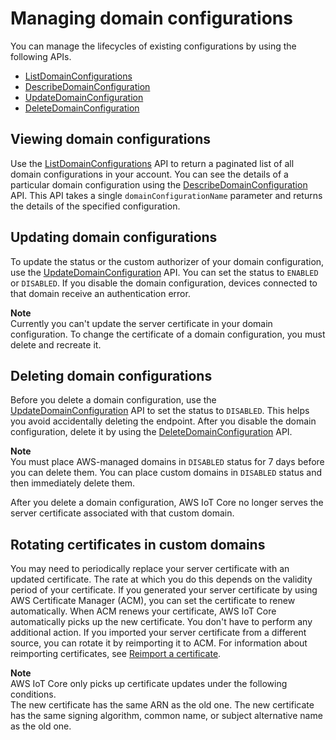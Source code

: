 # Managing domain configurations<a name="iot-custom-endpoints-managing"></a>

You can manage the lifecycles of existing configurations by using the following APIs\.
+ [ListDomainConfigurations](https://docs.aws.amazon.com/iot/latest/apireference/API_ListDomainConfigurations.html)
+ [DescribeDomainConfiguration](https://docs.aws.amazon.com/iot/latest/apireference/API_DescribeDomainConfiguration.html)
+ [UpdateDomainConfiguration](https://docs.aws.amazon.com/iot/latest/apireference/API_UpdateDomainConfiguration.html)
+ [DeleteDomainConfiguration](https://docs.aws.amazon.com/iot/latest/apireference/API_DeleteDomainConfiguration.html)

## Viewing domain configurations<a name="iot-custom-endpoints-managing-view"></a>

Use the [ListDomainConfigurations](https://docs.aws.amazon.com/iot/latest/apireference/API_ListDomainConfigurations.html) API to return a paginated list of all domain configurations in your account\. You can see the details of a particular domain configuration using the [DescribeDomainConfiguration](https://docs.aws.amazon.com/iot/latest/apireference/API_DescribeDomainConfiguration.html) API\. This API takes a single `domainConfigurationName` parameter and returns the details of the specified configuration\.

## Updating domain configurations<a name="iot-custom-endpoints-managing-update"></a>

To update the status or the custom authorizer of your domain configuration, use the [UpdateDomainConfiguration](https://docs.aws.amazon.com/iot/latest/apireference/API_UpdateDomainConfiguration.html) API\. You can set the status to `ENABLED` or `DISABLED`\. If you disable the domain configuration, devices connected to that domain receive an authentication error\.

**Note**  
Currently you can't update the server certificate in your domain configuration\. To change the certificate of a domain configuration, you must delete and recreate it\.

## Deleting domain configurations<a name="iot-custom-endpoints-managing-delete"></a>

Before you delete a domain configuration, use the [UpdateDomainConfiguration](https://docs.aws.amazon.com/iot/latest/apireference/API_UpdateDomainConfiguration.html) API to set the status to `DISABLED`\. This helps you avoid accidentally deleting the endpoint\. After you disable the domain configuration, delete it by using the [DeleteDomainConfiguration](https://docs.aws.amazon.com/iot/latest/apireference/API_DeleteDomainConfiguration.html) API\.

**Note**  
You must place AWS\-managed domains in `DISABLED` status for 7 days before you can delete them\. You can place custom domains in `DISABLED` status and then immediately delete them\.

After you delete a domain configuration, AWS IoT Core no longer serves the server certificate associated with that custom domain\.

## Rotating certificates in custom domains<a name="iot-custom-endpoints-managing-certificates"></a>

You may need to periodically replace your server certificate with an updated certificate\. The rate at which you do this depends on the validity period of your certificate\. If you generated your server certificate by using AWS Certificate Manager \(ACM\), you can set the certificate to renew automatically\. When ACM renews your certificate, AWS IoT Core automatically picks up the new certificate\. You don't have to perform any additional action\. If you imported your server certificate from a different source, you can rotate it by r﻿eimporting it to ACM\. For information about reimporting certificates, see [Reimport a certificate](https://docs.aws.amazon.com/acm/latest/userguide/import-reimport.html)\.

**Note**  
AWS IoT Core only picks up certificate updates under the following conditions\.  
The new certificate has the same ARN as the old one\.
The new certificate has the same signing algorithm, common name, or subject alternative name as the old one\.